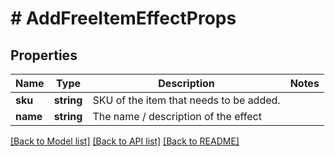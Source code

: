 # # AddFreeItemEffectProps

## Properties

Name | Type | Description | Notes
------------ | ------------- | ------------- | -------------
**sku** | **string** | SKU of the item that needs to be added. | 
**name** | **string** | The name / description of the effect | 

[[Back to Model list]](../../README.md#documentation-for-models) [[Back to API list]](../../README.md#documentation-for-api-endpoints) [[Back to README]](../../README.md)


